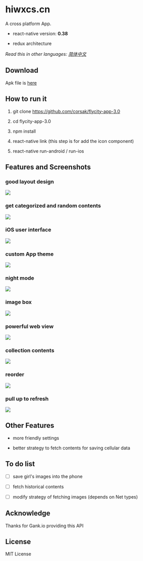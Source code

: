 # hiwxcs.cn

A cross platform App.

- react-native version: **0.38**

- redux architecture

*Read this in other languages: [简体中文](https://github.com/corsak/flycity-app-3.0/blob/master/README.zh-cn.md)*

## Download

Apk file is [here](https://github.com/corsak/flycity-app-3.0/blob/master/android/app/app-release.apk)

## How to run it

1. git clone https://github.com/corsak/flycity-app-3.0

2. cd flycity-app-3.0

3. npm install

4. react-native link (this step is for add the icon component)

5. react-native run-android / run-ios

## Features and Screenshots

### good layout design

![](https://github.com/corsak/flycity-app-3.0/raw/master/screenshot/hometab.png)


### get categorized and random contents

![](https://github.com/corsak/flycity-app-3.0/raw/master/screenshot/discoverytab.png)


### iOS user interface

![](https://github.com/corsak/flycity-app-3.0/raw/master/screenshot/moretab.png)


### custom App theme

![](https://github.com/corsak/flycity-app-3.0/raw/master/screenshot/theme.gif)


### night mode

![](https://github.com/corsak/flycity-app-3.0/raw/master/screenshot/nightmode.gif)


### image box

![](https://github.com/corsak/flycity-app-3.0/raw/master/screenshot/girls.gif)


### powerful web view

![](https://github.com/corsak/flycity-app-3.0/raw/master/screenshot/webview.gif)


### collection contents

![](https://github.com/corsak/flycity-app-3.0/raw/master/screenshot/collection.gif)


### reorder

![](https://github.com/corsak/flycity-app-3.0/raw/master/screenshot/order.gif)


### pull up to refresh

![](https://github.com/corsak/flycity-app-3.0/raw/master/screenshot/listviewRefresh.gif)


## Other Features

- more friendly settings

- better strategy to fetch contents for saving cellular data

## To do list

- [ ] save girl's images into the phone

- [ ] fetch historical contents

- [ ] modify strategy of fetching images (depends on Net types)

## Acknowledge

Thanks for Gank.io providing this API

## License

MIT License
